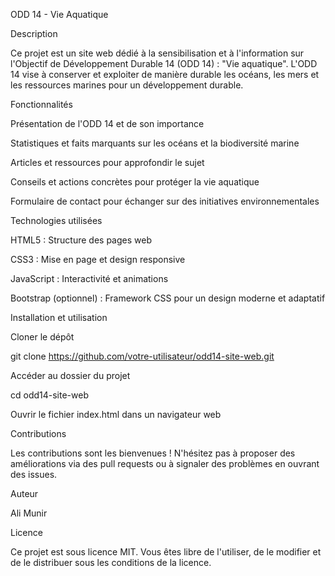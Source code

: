 ODD 14 - Vie Aquatique

Description

Ce projet est un site web dédié à la sensibilisation et à l'information sur l'Objectif de Développement Durable 14 (ODD 14) : "Vie aquatique". L'ODD 14 vise à conserver et exploiter de manière durable les océans, les mers et les ressources marines pour un développement durable.

Fonctionnalités

Présentation de l'ODD 14 et de son importance

Statistiques et faits marquants sur les océans et la biodiversité marine

Articles et ressources pour approfondir le sujet

Conseils et actions concrètes pour protéger la vie aquatique

Formulaire de contact pour échanger sur des initiatives environnementales

Technologies utilisées

HTML5 : Structure des pages web

CSS3 : Mise en page et design responsive

JavaScript : Interactivité et animations

Bootstrap (optionnel) : Framework CSS pour un design moderne et adaptatif

Installation et utilisation

Cloner le dépôt

git clone https://github.com/votre-utilisateur/odd14-site-web.git

Accéder au dossier du projet

cd odd14-site-web

Ouvrir le fichier index.html dans un navigateur web

Contributions

Les contributions sont les bienvenues ! N'hésitez pas à proposer des améliorations via des pull requests ou à signaler des problèmes en ouvrant des issues.

Auteur

Ali Munir

Licence

Ce projet est sous licence MIT. Vous êtes libre de l'utiliser, de le modifier et de le distribuer sous les conditions de la licence.

